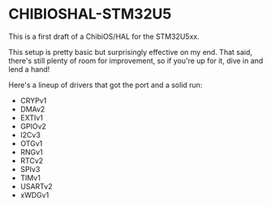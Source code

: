 # CHIBIOSHAL-STM32U5
This is a first draft of a ChibiOS/HAL for the STM32U5xx.

This setup is pretty basic but surprisingly effective on my end. That said, there's still plenty of room for improvement, so if you're up for it, dive in and lend a hand!

Here's a lineup of drivers that got the port and a solid run:

- CRYPv1
- DMAv2
- EXTIv1
- GPIOv2
- I2Cv3
- OTGv1
- RNGv1
- RTCv2
- SPIv3
- TIMv1
- USARTv2
- xWDGv1


